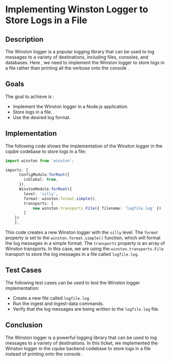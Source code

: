 # Implementing Winston Logger to Store Logs in a File

## Description

The Winston logger is a popular logging library that can be used to log messages to a variety of destinations, including files, consoles, and databases. Here , we need to implement the Winston logger to store logs in a file rather than printing all the verbose onto the console .

## Goals

The goal to achieve is :

* Implement the Winston logger in a Node.js application.
* Store logs in a file.
* Use the desired log format.

## Implementation

The following code shows the implementation of the Winston logger in the cqube codebase to store logs in a file:

```ts
import winston from 'winston';

imports: [
      ConfigModule.forRoot({
        isGlobal: true,
      }),
      WinstonModule.forRoot({
        level: 'silly', 
        format: winston.format.simple(), 
        transports: [
            new winston.transports.File({ filename: 'logfile.log' }) 
        ]
    })
    ],
```


This code creates a new Winston logger with the `silly` level. The `format` property is set to the `winston.format.simple()` function, which will format the log messages in a simple format. The `transports` property is an array of Winston transports. In this case, we are using the `winston.transports.File` transport to store the log messages in a file called `logfile.log`.

## Test Cases

The following test cases can be used to test the Winston logger implementation:

* Create a new file called `logfile.log`.
* Run the ingest and ingest-data commands.
* Verify that the log messages are being written to the `logfile.log` file.

## Conclusion

The Winston logger is a powerful logging library that can be used to log messages to a variety of destinations. In this ticket, we implemented the Winston logger in the cqube backend codebase to store logs in a file instead of printing onto the console . 
